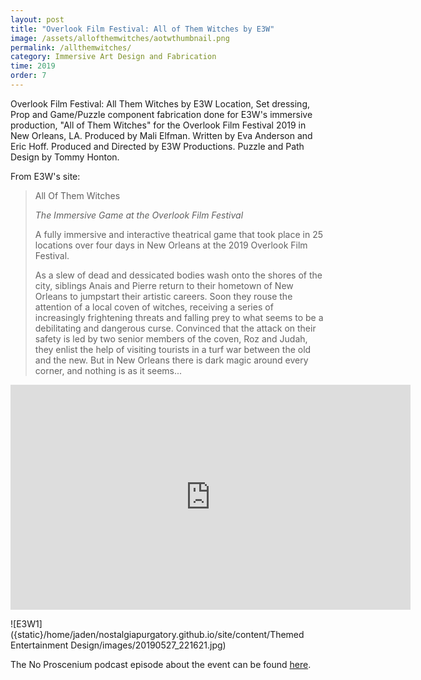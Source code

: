 ```yaml
---
layout: post
title: "Overlook Film Festival: All of Them Witches by E3W"
image: /assets/allofthemwitches/aotwthumbnail.png
permalink: /allthemwitches/
category: Immersive Art Design and Fabrication
time: 2019
order: 7
---
```


Overlook Film Festival: All Them Witches by E3W
Location, Set dressing, Prop and Game/Puzzle component fabrication done for E3W's immersive production, "All of Them Witches" for the Overlook Film Festival 2019 in New Orleans, LA. 
Produced by Mali Elfman. Written by Eva Anderson and Eric Hoff. Produced and Directed by E3W Productions. Puzzle and Path Design by Tommy Honton. 

From E3W's site:
> All Of Them Witches
> 
> *The Immersive Game at the Overlook Film Festival*
> 
> A fully immersive and interactive theatrical game that took place in 25 locations over four days in New Orleans at the 2019 Overlook Film Festival.
>
> As a slew of dead and dessicated bodies wash onto the shores of the city, siblings Anais and Pierre return to their hometown of New Orleans to jumpstart their artistic careers. Soon they rouse the attention of a local coven of witches, receiving a series of increasingly frightening threats and falling prey to what seems to be a debilitating and dangerous curse. Convinced that the attack on their safety is led by two senior members of the coven, Roz and Judah, they enlist the help of visiting tourists in a turf war between the old and the new. But in New Orleans there is dark magic around every corner, and nothing is as it seems...

<iframe src="https://player.vimeo.com/video/340339414?h=25e1413d2e" width="640" height="360" frameborder="0" allow="autoplay; fullscreen; picture-in-picture" allowfullscreen></iframe>

![E3W1]({static}/home/jaden/nostalgiapurgatory.github.io/site/content/Themed Entertainment Design/images/20190527_221621.jpg)

The No Proscenium podcast episode about the event can be found [here](https://noproscenium.com/nopro-podcast-episode-201-overlooking-all-of-them-witches-w-cara-and-noah-1ca9e676a7b3).

